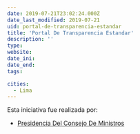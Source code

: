 ```yaml
---
date: 2019-07-21T23:02:24.000Z
date_last_modified: 2019-07-21
uid: portal-de-transparencia-estandar
title: 'Portal De Transparencia Estandar'
description: ''
type: 
website: 
date_ini: 
date_end: 
tags:

cities: 
  - Lima
---
```


Esta iniciativa fue realizada por:

- [Presidencia Del Consejo De Ministros](/organizaciones/presidencia-del-consejo-de-ministros)
